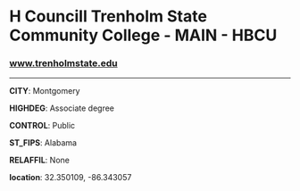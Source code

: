 # H Councill Trenholm State Community College - MAIN - HBCU
### www.trenholmstate.edu
---
**CITY**: Montgomery

**HIGHDEG**: Associate degree

**CONTROL**: Public

**ST_FIPS**: Alabama

**RELAFFIL**: None

**location**: 32.350109, -86.343057